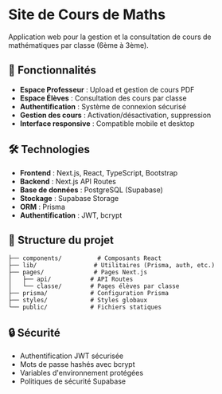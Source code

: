 # Site de Cours de Maths

Application web pour la gestion et la consultation de cours de mathématiques par classe (6ème à 3ème).

## 🚀 Fonctionnalités

- **Espace Professeur** : Upload et gestion de cours PDF
- **Espace Élèves** : Consultation des cours par classe
- **Authentification** : Système de connexion sécurisé
- **Gestion des cours** : Activation/désactivation, suppression
- **Interface responsive** : Compatible mobile et desktop

## 🛠️ Technologies

- **Frontend** : Next.js, React, TypeScript, Bootstrap
- **Backend** : Next.js API Routes
- **Base de données** : PostgreSQL (Supabase)
- **Stockage** : Supabase Storage
- **ORM** : Prisma
- **Authentification** : JWT, bcrypt

## 📁 Structure du projet

```
├── components/          # Composants React
├── lib/                # Utilitaires (Prisma, auth, etc.)
├── pages/              # Pages Next.js
│   ├── api/           # API Routes
│   └── classe/        # Pages élèves par classe
├── prisma/            # Configuration Prisma
├── styles/            # Styles globaux
└── public/            # Fichiers statiques
```

## 🔒 Sécurité

- Authentification JWT sécurisée
- Mots de passe hashés avec bcrypt
- Variables d'environnement protégées
- Politiques de sécurité Supabase
